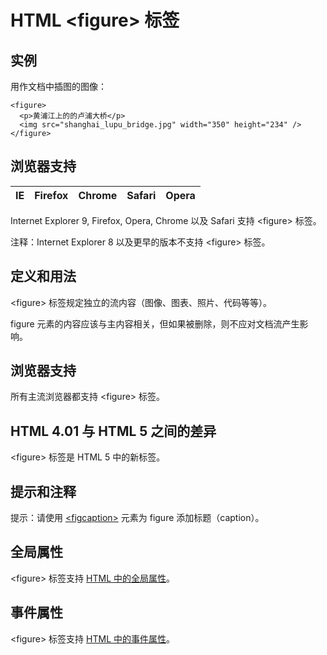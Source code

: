 # HTML &lt;figure&gt; 标签

## 实例

用作文档中插图的图像：

```
<figure>
  <p>黄浦江上的的卢浦大桥</p>
  <img src="shanghai_lupu_bridge.jpg" width="350" height="234" />
</figure>

```



## 浏览器支持

| IE | Firefox | Chrome | Safari | Opera |
| --- | --- | --- | --- | --- |

Internet Explorer 9, Firefox, Opera, Chrome 以及 Safari 支持 &lt;figure&gt; 标签。

注释：Internet Explorer 8 以及更早的版本不支持 &lt;figure&gt; 标签。

## 定义和用法

&lt;figure&gt; 标签规定独立的流内容（图像、图表、照片、代码等等）。

figure 元素的内容应该与主内容相关，但如果被删除，则不应对文档流产生影响。

## 浏览器支持

所有主流浏览器都支持 &lt;figure&gt; 标签。

## HTML 4.01 与 HTML 5 之间的差异

&lt;figure&gt; 标签是 HTML 5 中的新标签。

## 提示和注释

提示：请使用 [&lt;figcaption&gt;](/tags/tag_figcaption.asp "HTML 5 &lt;figcaption&gt; 标签") 元素为 figure 添加标题（caption）。

## 全局属性

&lt;figure&gt; 标签支持 [HTML 中的全局属性](/tags/html_ref_standardattributes.asp)。

## 事件属性

&lt;figure&gt; 标签支持 [HTML 中的事件属性](/tags/html_ref_eventattributes.asp)。

